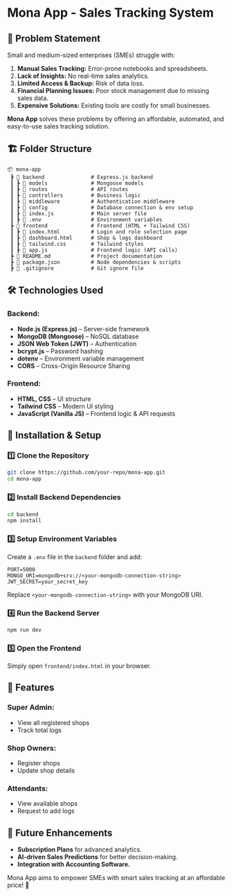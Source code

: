 # Mona App - Sales Tracking System

## 📌 Problem Statement
Small and medium-sized enterprises (SMEs) struggle with:
1. **Manual Sales Tracking:** Error-prone notebooks and spreadsheets.
2. **Lack of Insights:** No real-time sales analytics.
3. **Limited Access & Backup:** Risk of data loss.
4. **Financial Planning Issues:** Poor stock management due to missing sales data.
5. **Expensive Solutions:** Existing tools are costly for small businesses.

**Mona App** solves these problems by offering an affordable, automated, and easy-to-use sales tracking solution.


## 🏗️ Folder Structure
```
📦 mona-app
 ┣ 📂 backend               # Express.js backend
 ┃ ┣ 📂 models              # Mongoose models
 ┃ ┣ 📂 routes              # API routes
 ┃ ┣ 📂 controllers         # Business logic
 ┃ ┣ 📂 middleware          # Authentication middleware
 ┃ ┣ 📂 config              # Database connection & env setup
 ┃ ┣ 📜 index.js            # Main server file
 ┃ ┣ 📜 .env                # Environment variables
 ┣ 📂 frontend              # Frontend (HTML + Tailwind CSS)
 ┃ ┣ 📜 index.html          # Login and role selection page
 ┃ ┣ 📜 dashboard.html      # Shop & logs dashboard
 ┃ ┣ 📜 tailwind.css        # Tailwind styles
 ┃ ┣ 📜 app.js              # Frontend logic (API calls)
 ┣ 📜 README.md             # Project documentation
 ┣ 📜 package.json          # Node dependencies & scripts
 ┣ 📜 .gitignore            # Git ignore file
```


## 🛠️ Technologies Used
### **Backend:**
- **Node.js (Express.js)** – Server-side framework
- **MongoDB (Mongoose)** – NoSQL database
- **JSON Web Token (JWT)** – Authentication
- **bcrypt.js** – Password hashing
- **dotenv** – Environment variable management
- **CORS** – Cross-Origin Resource Sharing

### **Frontend:**
- **HTML, CSS** – UI structure
- **Tailwind CSS** – Modern UI styling
- **JavaScript (Vanilla JS)** – Frontend logic & API requests


## 🔧 Installation & Setup
### **1️⃣ Clone the Repository**
```sh
git clone https://github.com/your-repo/mona-app.git
cd mona-app
```

### **2️⃣ Install Backend Dependencies**
```sh
cd backend
npm install
```

### **3️⃣ Setup Environment Variables**
Create a `.env` file in the `backend` folder and add:
```env
PORT=5000
MONGO_URI=mongodb+srv://<your-mongodb-connection-string>
JWT_SECRET=your_secret_key
```
Replace `<your-mongodb-connection-string>` with your MongoDB URI.

### **4️⃣ Run the Backend Server**
```sh
npm run dev
```

### **5️⃣ Open the Frontend**
Simply open `frontend/index.html` in your browser.


## 🎯 Features
### **Super Admin:**
- View all registered shops
- Track total logs

### **Shop Owners:**
- Register shops
- Update shop details

### **Attendants:**
- View available shops
- Request to add logs


## 🚀 Future Enhancements
- **Subscription Plans** for advanced analytics.
- **AI-driven Sales Predictions** for better decision-making.
- **Integration with Accounting Software.**

Mona App aims to empower SMEs with smart sales tracking at an affordable price! 🎉

